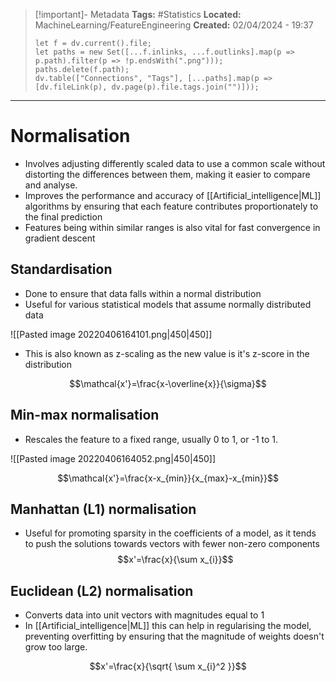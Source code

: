 > [!important]- Metadata
> **Tags:** #Statistics 
> **Located:** MachineLearning/FeatureEngineering
> **Created:** 02/04/2024 - 19:37
> ```dataviewjs
> let f = dv.current().file;
> let paths = new Set([...f.inlinks, ...f.outlinks].map(p => p.path).filter(p => !p.endsWith(".png")));
> paths.delete(f.path);
> dv.table(["Connections", "Tags"], [...paths].map(p => [dv.fileLink(p), dv.page(p).file.tags.join("")]));
> ```

___
# Normalisation
- Involves adjusting differently scaled data to use a common scale without distorting the differences between them, making it easier to compare and analyse.
- Improves the performance and accuracy of [[Artificial_intelligence|ML]] algorithms by ensuring that each feature contributes proportionately to the final prediction
- Features being within similar ranges is also vital for fast convergence in gradient descent
## Standardisation 
- Done to ensure that data falls within a normal distribution
- Useful for various statistical models that assume normally distributed data

![[Pasted image 20220406164101.png|450|450]]

- This is also known as z-scaling as the new value is it's z-score in the distribution

$$\mathcal{x'}=\frac{x-\overline{x}}{\sigma}$$
## Min-max normalisation 
- Rescales the feature to a fixed range, usually 0 to 1, or -1 to 1.


![[Pasted image 20220406164052.png|450|450]]

$$\mathcal{x'}=\frac{x-x_{min}}{x_{max}-x_{min}}$$
## Manhattan (L1) normalisation 
- Useful for promoting sparsity in the coefficients of a model, as it tends to push the solutions towards vectors with fewer non-zero components
$$x'=\frac{x}{\sum x_{i}}$$
## Euclidean (L2) normalisation 
- Converts data into unit vectors with magnitudes equal to 1
- In [[Artificial_intelligence|ML]] this can help in regularising the model, preventing overfitting by ensuring that the magnitude of weights doesn't grow too large.

$$x'=\frac{x}{\sqrt{ \sum x_{i}^2 }}$$
